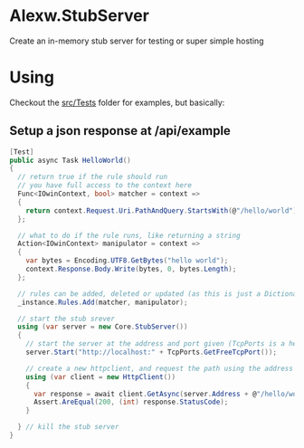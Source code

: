 # Alexw.StubServer
Create an in-memory stub server for testing or super simple hosting

# Using
Checkout the [src/Tests](src/Tests) folder for examples, but basically:

## Setup a json response at /api/example
```csharp
[Test]
public async Task HelloWorld()
{
  // return true if the rule should run
  // you have full access to the context here
  Func<IOwinContext, bool> matcher = context =>
  {
    return context.Request.Uri.PathAndQuery.StartsWith(@"/hello/world");
  };

  // what to do if the rule runs, like returning a string
  Action<IOwinContext> manipulator = context =>
  {
    var bytes = Encoding.UTF8.GetBytes("hello world");
    context.Response.Body.Write(bytes, 0, bytes.Length);
  };

  // rules can be added, deleted or updated (as this is just a Dictionary)
  _instance.Rules.Add(matcher, manipulator);

  // start the stub srever
  using (var server = new Core.StubServer())
  {
    // start the server at the address and port given (TcpPorts is a helper function provided in this library)
    server.Start("http://localhost:" + TcpPorts.GetFreeTcpPort());

    // create a new httpclient, and request the path using the address from the 
    using (var client = new HttpClient())
    {
      var response = await client.GetAsync(server.Address + @"/hello/world");
      Assert.AreEqual(200, (int) response.StatusCode);
    }

  } // kill the stub server
}
```
